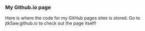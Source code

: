 ### My Github.io page
Here is where the code for my GitHub pages sites is stored. Go to jtk5aw.github.io to check out the page itself!
